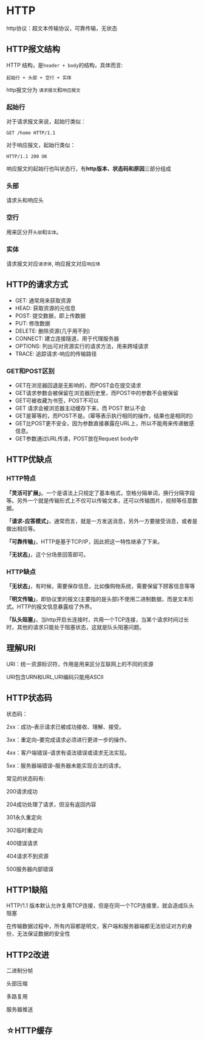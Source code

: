# HTTP

http协议：超文本传输协议，可靠传输，无状态

## HTTP报文结构

HTTP 结构，是`header + body`的结构，具体而言:

```
起始行 + 头部 + 空行 + 实体
```

http报文分为 `请求报文`和`响应报文`

### 起始行

对于请求报文来说，起始行类似：

```
GET /home HTTP/1.1
```

对于响应报文，起始行类似：

```
HTTP/1.1 200 OK
```

响应报文的起始行也叫状态行，有**http版本、状态码和原因**三部分组成

### 头部

请求头和响应头

### 空行

用来区分开`头部`和`实体`。

### 实体

请求报文对应`请求体`, 响应报文对应`响应体`

## HTTP的请求方式

- GET: 通常用来获取资源
- HEAD: 获取资源的元信息
- POST: 提交数据，即上传数据
- PUT: 修改数据
- DELETE: 删除资源(几乎用不到)
- CONNECT: 建立连接隧道，用于代理服务器
- OPTIONS: 列出可对资源实行的请求方法，用来跨域请求
- TRACE: 追踪请求-响应的传输路径

### GET和POST区别

- GET在浏览器回退是无影响的，而POST会在提交请求
- GET请求参数会被保留在浏览器历史里，而POST中的参数不会被保留
- GET可被收藏为书签，POST不可以
- GET 请求会被浏览器主动缓存下来，而 POST 默认不会
- GET是幂等的，而POST不是。(幂等表示执行相同的操作，结果也是相同的)
- GET比POST更不安全，因为参数直接暴露在URL上，所以不能用来传递敏感信息。
- GET参数通过URL传递，POST放在Request body中

## HTTP优缺点

### HTTP特点

**「灵活可扩展」**。一个是语法上只规定了基本格式，空格分隔单词，换行分隔字段等。另外一个就是传输形式上不仅可以传输文本，还可以传输图片，视频等任意数据。

**「请求-应答模式」**，通常而言，就是一方发送消息，另外一方要接受消息，或者是做出相应等。

**「可靠传输」**，HTTP是基于TCP/IP，因此把这一特性继承了下来。

**「无状态」**，这个分场景回答即可。

### HTTP缺点

**「无状态」**，有时候，需要保存信息，比如像购物系统，需要保留下顾客信息等等

**「明文传输」**，即协议里的报文(主要指的是头部)不使用二进制数据，而是文本形式。HTTP的报文信息暴露给了外界。

**「队头阻塞」**，当http开启长连接时，共用一个TCP连接，当某个请求时间过长时，其他的请求只能处于阻塞状态，这就是队头阻塞问题。

## 理解URI

URI：统一资源标识符，作用是用来区分互联网上的不同的资源

URI包含URN和URL,URI编码只能用ASCII

## HTTP状态码

状态码：

2xx：成功–表示请求已被成功接收、理解、接受。

3xx：重定向–要完成请求必须进行更进一步的操作。

4xx：客户端错误–请求有语法错误或请求无法实现。

5xx：服务器端错误–服务器未能实现合法的请求。

常见的状态码有:

200请求成功

204成功处理了请求，但没有返回内容

301永久重定向

302临时重定向

400错误请求

404请求不到资源

500服务器内部错误

## HTTP1缺陷

HTTP/1.1 版本默认允许复用TCP连接，但是在同一个TCP连接里，就会造成队头阻塞

在传输数据过程中，所有内容都是明文，客户端和服务器端都无法验证对方的身份，无法保证数据的安全性

## HTTP2改进

二进制分帧

头部压缩

多路复用

服务器推送

## ☆HTTP缓存










